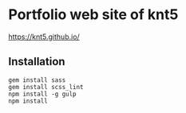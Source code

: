 # Portfolio web site of knt5

https://knt5.github.io/

## Installation

```
gem install sass
gem install scss_lint
npm install -g gulp
npm install
```
